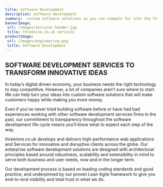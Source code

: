 ```yaml
---
title: Software Development
description: software development
summary:  custom software solutions so you can compete far into the future.
bannerImage:
 url: /images/services-header.jpg
 title: threenine.co.uk services
productImage:
 url: /images/engineering.png
 title: Software Development
---
```


## SOFTWARE DEVELOPMENT SERVICES TO TRANSFORM INNOVATIVE IDEAS 

In today’s digital driven economy, your business needs the right technology to stay competitive. However, a lot of companies aren’t sure where to start. We can help turn your ideas into custom software solutions that will make customers happy while making you more money.

Even if you’ve never tried building software before or have had bad experiences working with other software development services firms in the past, our commitment to transparency throughout the software development life cycle means you’ll know what to expect each step of the way.

threenine.co.uk develops and delivers high-performance web applications and Services for innovative and disruptive clients across the globe. Our enterprise software development solutions are designed with architectural principles based around robustness, scalability and extensibility in mind to serve both business and user needs, now and in the longer term.

Our development process is based on leading coding standards and good practice, and underpinned by our proven Lean Agile framework to give you end-to-end visibility and total trust in what we do.



